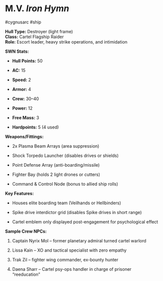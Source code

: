 # **M.V. _Iron Hymn_**
#cygnusarc  #ship 

**Hull Type:** Destroyer (light frame)  
**Class:** Cartel Flagship Raider  
**Role:** Escort leader, heavy strike operations, and intimidation

**SWN Stats:**

- **Hull Points:** 50
    
- **AC:** 15
    
- **Speed:** 2
    
- **Armor:** 4
    
- **Crew:** 30–40
    
- **Power:** 12
    
- **Free Mass:** 3
    
- **Hardpoints:** 5 (4 used)
    

**Weapons/Fittings:**

- 2x Plasma Beam Arrays (area suppression)
    
- Shock Torpedo Launcher (disables drives or shields)
    
- Point Defense Array (anti-boarding/missile)
    
- Fighter Bay (holds 2 light drones or cutters)
    
- Command & Control Node (bonus to allied ship rolls)
    

**Key Features:**

- Houses elite boarding team (Veilhands or Hellbinders)
    
- Spike drive interdictor grid (disables Spike drives in short range)
    
- Cartel emblem only displayed post-engagement for psychological effect

**Sample Crew NPCs:**

1. Captain Nyrix Mol – former planetary admiral turned cartel warlord
    
2. Lissa Kain – XO and tactical specialist with zero empathy
    
3. Trak Zil – fighter wing commander, ex-bounty hunter
    
4. Daena Sharr – Cartel psy-ops handler in charge of prisoner “reeducation”